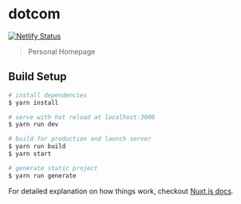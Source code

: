 # dotcom

[![Netlify Status](https://api.netlify.com/api/v1/badges/323b39dc-6183-45bb-b6e9-341e8a95a6af/deploy-status)](https://app.netlify.com/sites/quizzical-babbage-0c32a4/deploys)

> Personal Homepage

## Build Setup

``` bash
# install dependencies
$ yarn install

# serve with hot reload at localhost:3000
$ yarn run dev

# build for production and launch server
$ yarn run build
$ yarn start

# generate static project
$ yarn run generate
```

For detailed explanation on how things work, checkout [Nuxt.js docs](https://nuxtjs.org).
